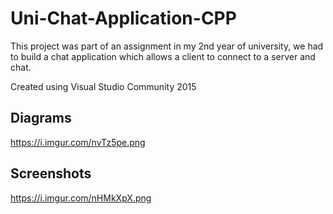 # Uni-Chat-Application-CPP

This project was part of an assignment in my 2nd year of university, we had to build a chat application which allows a client to connect to a server and chat. 

Created using Visual Studio Community 2015

## Diagrams
https://i.imgur.com/nvTz5pe.png

## Screenshots
https://i.imgur.com/nHMkXpX.png
